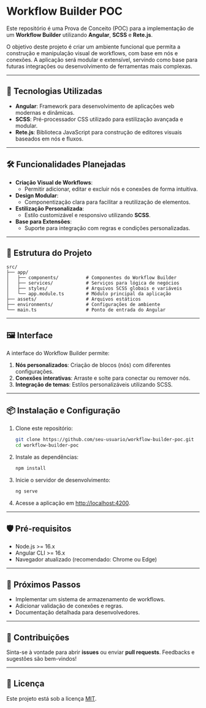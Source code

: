 
# Workflow Builder POC

Este repositório é uma Prova de Conceito (POC) para a implementação de um **Workflow Builder** utilizando **Angular**, **SCSS** e **Rete.js**.

O objetivo deste projeto é criar um ambiente funcional que permita a construção e manipulação visual de workflows, com base em nós e conexões. A aplicação será modular e extensível, servindo como base para futuras integrações ou desenvolvimento de ferramentas mais complexas.

---

## 🚀 Tecnologias Utilizadas

- **Angular**: Framework para desenvolvimento de aplicações web modernas e dinâmicas.
- **SCSS**: Pré-processador CSS utilizado para estilização avançada e modular.
- **Rete.js**: Biblioteca JavaScript para construção de editores visuais baseados em nós e fluxos.

---

## 🛠️ Funcionalidades Planejadas

- **Criação Visual de Workflows**: 
  - Permitir adicionar, editar e excluir nós e conexões de forma intuitiva.
- **Design Modular**:
  - Componentização clara para facilitar a reutilização de elementos.
- **Estilização Personalizada**:
  - Estilo customizável e responsivo utilizando **SCSS**.
- **Base para Extensões**:
  - Suporte para integração com regras e condições personalizadas.

---

## 📂 Estrutura do Projeto

```
src/
├── app/
│   ├── components/          # Componentes do Workflow Builder
│   ├── services/            # Serviços para lógica de negócios
│   ├── styles/              # Arquivos SCSS globais e variáveis
│   └── app.module.ts        # Módulo principal da aplicação
├── assets/                  # Arquivos estáticos
├── environments/            # Configurações de ambiente
└── main.ts                  # Ponto de entrada do Angular
```

---

## 🖼️ Interface

A interface do Workflow Builder permite:
1. **Nós personalizados**: Criação de blocos (nós) com diferentes configurações.
2. **Conexões interativas**: Arraste e solte para conectar ou remover nós.
3. **Integração de temas**: Estilos personalizáveis utilizando SCSS.

---

## 📦 Instalação e Configuração

1. Clone este repositório:
   ```bash
   git clone https://github.com/seu-usuario/workflow-builder-poc.git
   cd workflow-builder-poc
   ```

2. Instale as dependências:
   ```bash
   npm install
   ```

3. Inicie o servidor de desenvolvimento:
   ```bash
   ng serve
   ```

4. Acesse a aplicação em [http://localhost:4200](http://localhost:4200).

---

## 🛡️ Pré-requisitos

- Node.js >= 16.x
- Angular CLI >= 16.x
- Navegador atualizado (recomendado: Chrome ou Edge)

---

## 📖 Próximos Passos

- Implementar um sistema de armazenamento de workflows.
- Adicionar validação de conexões e regras.
- Documentação detalhada para desenvolvedores.

---

## 🤝 Contribuições

Sinta-se à vontade para abrir **issues** ou enviar **pull requests**. Feedbacks e sugestões são bem-vindos!

---

## 📝 Licença

Este projeto está sob a licença [MIT](LICENSE).
